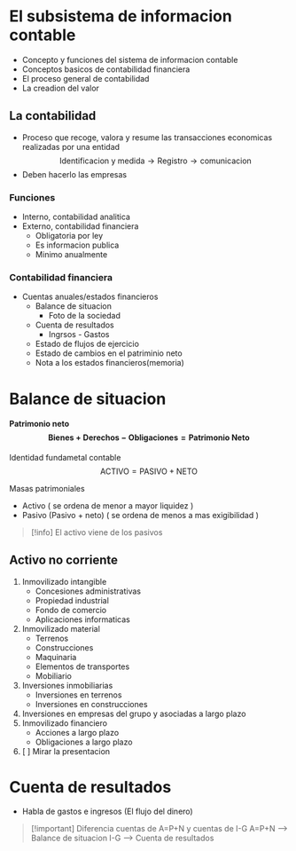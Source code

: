 # El subsistema de informacion contable
- Concepto y funciones del sistema de informacion contable
- Conceptos basicos de contabilidad financiera
- El proceso general de contabilidad
- La creadion del valor


## La contabilidad
- Proceso que recoge, valora y resume las transacciones economicas realizadas por una entidad$$\text{Identificacion y medida}\longrightarrow\text{Registro}\longrightarrow\text{comunicacion}$$
- Deben hacerlo las empresas

### Funciones
- Interno, contabilidad analitica
- Externo, contabilidad financiera
	- Obligatoria por ley
	- Es informacion publica
	- Minimo anualmente

### Contabilidad financiera
- Cuentas anuales/estados financieros
	- Balance de situacion 
		- Foto de la sociedad
	- Cuenta de resultados 
		- Ingrsos - Gastos
	- Estado de flujos de ejercicio
	- Estado de cambios en el patriminio neto
	- Nota a los estados financieros(memoria)

# Balance de situacion
#### Patrimonio neto$$\text{Bienes}+\text{Derechos}-\text{Obligaciones}=\text{Patrimonio Neto}$$
Identidad fundametal contable$$\text{ACTIVO}=\text{PASIVO}+\text{NETO}$$

Masas patrimoniales
- Activo ( se ordena de menor a mayor liquidez )
- Pasivo (Pasivo + neto) ( se ordena de menos a mas exigibilidad )


>[!info] El activo viene de los pasivos

## Activo no corriente
1. Inmovilizado intangible
	- Concesiones administrativas
	- Propiedad industrial
	- Fondo de comercio
	- Aplicaciones informaticas
2. Inmovilizado material
	- Terrenos
	- Construcciones
	- Maquinaria
	- Elementos de transportes
	- Mobiliario
3. Inversiones inmobiliarias
	- Inversiones en terrenos
	- Inversiones en construcciones
4. Inversiones en empresas del grupo y asociadas a largo plazo
5. Inmovilizado financiero
	- Acciones a largo plazo
	- Obligaciones a largo plazo
6. [ ] Mirar la presentacion


# Cuenta de resultados
- Habla de gastos e ingresos (El flujo del dinero)






>[!important] Diferencia cuentas de A=P+N y cuentas de I-G
>A=P+N --> Balance de situacion
>I-G --> Cuenta de resultados
